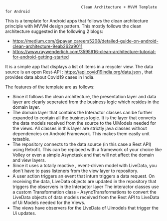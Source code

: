                                       Clean Architecture + MVVM Template for Android
This is a template for Android apps that follows the clean architecture principle with MVVM design pattern.
This mostly follows the clean architecture suggested in the following 2 blogs:
- https://medium.com/@pavan.careers5208/detailed-guide-on-android-clean-architecture-9eab262a9011
- https://www.raywenderlich.com/3595916-clean-architecture-tutorial-for-android-getting-started


It is a simple app that displays a list of items in a recycler view. The data source is an open Rest-API : https://api.covid19india.org/data.json , that provides data about Covid19 cases in India.

The features of the template are as follows:
- Since it follows the clean architecture, the presentation layer and data layer are clearly seperated from the business logic which resides in the domain layer.
- The domain layer that contains the Interactor classes can be further expanded to contain all the business logic. It is the layer that converts the data models received from the source to the UiModels needed for the views. All classes in this layer are strictly java classes without dependencies on Android Framework. This makes them easily unit tetsable.
- The repository connects to the data source (in this case a Rest API) using Retrofit. This can be replaced with a framework of your choice like Volley or even a simple Asynctask and that will not affect the domain and view layers.
- Since it uses a totally reactive , event-driven model with LiveData, you don't have to pass listeners from the view layer to repository.   
- A user action triggers an event that inturn triggers a data request. On receiving the data, LiveData objects are updated in the repository that triggers the observers in the Interactor layer
The interactor classes use a custom Transformation class - AsyncTransformations to convert the LiveData objects of data models received from the Rest API to LiveData of Ui Models needed for the Views.
- The views have observers for the LiveData of Uimodels that trigger the Ui updates.
